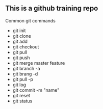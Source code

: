 ## This is a github training repo

Common git commands

- git init
- git clone
- git add
- git checkout
- git pull 
- git push
- git merge master feature
- git branch -a
- git brang -d
- git pull -p
- git log
- git commit -m "name"
- git reset
- git status
